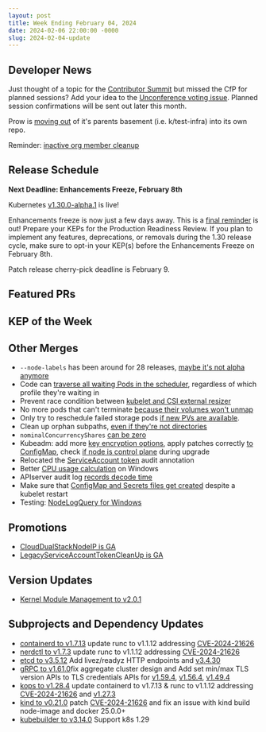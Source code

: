 ```yaml
---
layout: post
title: Week Ending February 04, 2024
date: 2024-02-06 22:00:00 -0000
slug: 2024-02-04-update
---
```


## Developer News

Just thought of a topic for the [Contributor Summit](https://www.kubernetes.dev/events/2024/kcseu) but missed the CfP for planned sessions? Add your idea to the [Unconference voting issue](https://github.com/kubernetes/community/issues/7692).  Planned session confirmations will be sent out later this month.

Prow is [moving out](https://docs.google.com/document/d/1f-2qcUD1K3xRV2FXJSf5G0aAMbALq709O9ZwYKKj0QM/edit) of it's parents basement (i.e. k/test-infra) into its own repo.

Reminder: [inactive org member cleanup](https://groups.google.com/a/kubernetes.io/g/dev/c/Psiy9Iw-xCY)

## Release Schedule

**Next Deadline: Enhancements Freeze, February 8th**

Kubernetes [v1.30.0-alpha.1](https://groups.google.com/a/kubernetes.io/g/dev/c/W1hXeB8woH4) is live!

Enhancements freeze is now just a few days away. This is a [final reminder](https://groups.google.com/a/kubernetes.io/g/dev/c/ULPSYjZ3E5c) is out! Prepare your KEPs for the Production Readiness Review. If you plan to implement any features, deprecations, or removals during the 1.30 release cycle, make sure to opt-in your KEP(s) before the Enhancements Freeze on February 8th.

Patch release cherry-pick deadline is February 9.

## Featured PRs


## KEP of the Week


## Other Merges

* `--node-labels` has been around for 28 releases, [maybe it's not alpha anymore](https://github.com/kubernetes/kubernetes/pull/123061)
* Code can [traverse all waiting Pods in the scheduler](https://github.com/kubernetes/kubernetes/pull/122946), regardless of which profile they're waiting in
* Prevent race condition between [kubelet and CSI external resizer](https://github.com/kubernetes/kubernetes/pull/123055)
* No more pods that can't terminate [because their volumes won't unmap](https://github.com/kubernetes/kubernetes/pull/123032)
* Only try to reschedule failed storage pods [if new PVs are available](https://github.com/kubernetes/kubernetes/pull/121952).
* Clean up orphan subpaths, [even if they're not directories](https://github.com/kubernetes/kubernetes/pull/123052)
* `nominalConcurrencyShares` [can be zero](https://github.com/kubernetes/kubernetes/pull/123001)
* Kubeadm: add more [key encryption options](https://github.com/kubernetes/kubernetes/pull/123054), apply patches correctly [to ConfigMap](https://github.com/kubernetes/kubernetes/pull/123093), check [if node is control plane](https://github.com/kubernetes/kubernetes/pull/123077) during upgrade
* Relocated the [ServiceAccount token](https://github.com/kubernetes/kubernetes/pull/123098) audit annotation
* Better [CPU usage calculation](https://github.com/kubernetes/kubernetes/pull/122999) on Windows
* APIserver audit log [records decode time](https://github.com/kubernetes/kubernetes/pull/121512)
* Make sure that [ConfigMap and Secrets files get created](https://github.com/kubernetes/kubernetes/pull/122807) despite a kubelet restart
* Testing: [NodeLogQuery for Windows](https://github.com/kubernetes/kubernetes/pull/122594)

## Promotions

* [CloudDualStackNodeIP is GA](https://github.com/kubernetes/kubernetes/pull/123134)
* [LegacyServiceAccountTokenCleanUp is GA](https://github.com/kubernetes/kubernetes/pull/122635)

## Version Updates

* [Kernel Module Management to v2.0.1](https://github.com/kubernetes-sigs/kernel-module-management/releases/tag/v2.0.1)

## Subprojects and Dependency Updates

* [containerd to v1.7.13](https://github.com/containerd/containerd/releases/tag/v1.7.13) update runc to v1.1.12 addressing [CVE-2024-21626](https://github.com/advisories/GHSA-xr7r-f8xq-vfvv)
* [nerdctl to v1.7.3](https://github.com/containerd/nerdctl/releases/tag/v1.7.3) update runc to v1.1.12 addressing [CVE-2024-21626](https://github.com/advisories/GHSA-xr7r-f8xq-vfvv)
* [etcd to v3.5.12](https://github.com/etcd-io/etcd/releases/tag/v3.5.12) Add livez/readyz HTTP endpoints and [v3.4.30](https://github.com/etcd-io/etcd/releases/tag/v3.4.30)
* [gRPC to v1.61.0](https://github.com/grpc/grpc/releases/tag/v1.61.0)fix aggregate cluster design and  Add set min/max TLS version APIs to TLS credentials APIs for [v1.59.4](https://github.com/grpc/grpc/releases/tag/v1.59.4), [v1.56.4](https://github.com/grpc/grpc/releases/tag/v1.56.4), [v1.49.4](https://github.com/grpc/grpc/releases/tag/v1.49.4)
* [kops to v1.28.4](https://github.com/kubernetes/kops/releases/tag/v1.28.4) update containerd to v1.7.13 & runc to v1.1.12 addressing [CVE-2024-21626](https://github.com/advisories/GHSA-xr7r-f8xq-vfvv) and [v1.27.3](https://github.com/kubernetes/kops/releases/tag/v1.27.3)
* [kind to v0.21.0](https://github.com/kubernetes-sigs/kind/releases/tag/v0.21.0) patch [CVE-2024-21626](https://github.com/advisories/GHSA-xr7r-f8xq-vfvv) and fix an issue with kind build node-image and docker 25.0.0+
* [kubebuilder to v3.14.0](https://github.com/kubernetes-sigs/kubebuilder/releases/tag/v3.14.0) Support k8s 1.29

